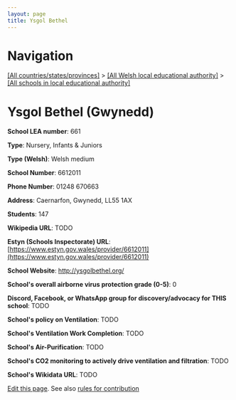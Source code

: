 ```yaml
---
layout: page
title: Ysgol Bethel
---
```

# Navigation

[[All countries/states/provinces]](../../..) > [[All Welsh local educational authority]](../..) > [[All schools in local educational authority]](..)

# Ysgol Bethel (Gwynedd)

**School LEA number**: 661

**Type**: Nursery, Infants & Juniors

**Type (Welsh)**: Welsh medium

**School Number**: 6612011

**Phone Number**: 01248 670663

**Address**: Caernarfon, Gwynedd, LL55 1AX

**Students**: 147

**Wikipedia URL**: TODO

**Estyn (Schools Inspectorate) URL**: [https://www.estyn.gov.wales/provider/6612011](https://www.estyn.gov.wales/provider/6612011)

**School Website**: http://ysgolbethel.org/

**School's overall airborne virus protection grade (0-5)**: 0

**Discord, Facebook, or WhatsApp group for discovery/advocacy for THIS school**: TODO

**School's policy on Ventilation**: TODO

**School's Ventilation Work Completion**: TODO

**School's Air-Purification**: TODO

**School's CO2 monitoring to actively drive ventilation and filtration**: TODO

**School's Wikidata URL**: TODO




[Edit this page](https://github.com/VentilationProject/Wales/edit/prif/./Gwynedd/Ysgol_Bethel.md). See also [rules for contribution](../../../contribution-rules/)